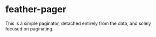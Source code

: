 # feather-pager
This is a simple paginator, detached entirely from the data, and solely focused on paginating.
